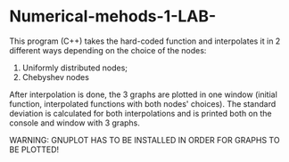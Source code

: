 # Numerical-mehods-1-LAB-
This program (C++) takes the hard-coded function and interpolates it in 2 different ways depending on the choice of the nodes:

  1. Uniformly distributed nodes;
  2. Chebyshev nodes

After interpolation is done, the 3 graphs are plotted in one window (initial function, interpolated functions with both nodes' choices).
The standard deviation is calculated for both interpolations and is printed both on the console and window with 3 graphs.

WARNING: GNUPLOT HAS TO BE INSTALLED IN ORDER FOR GRAPHS TO BE PLOTTED!
